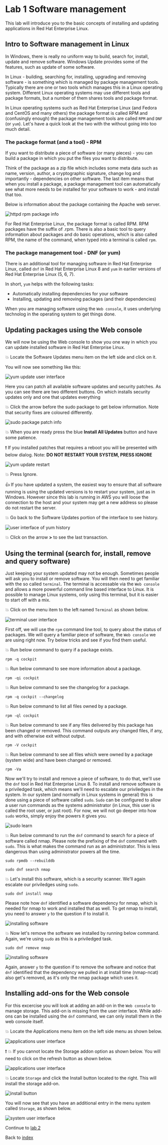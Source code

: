 # Lab 1 Software management

This lab will introduce you to the basic concepts of installing and updating applications in Red Hat Enterprise Linux.

## Intro to Software management in Linux

In Windows, there is really no uniform way to build, search for, install, update and remove software. Windows Update provides some of the features, such as update of some software.

In Linux - building, searching for, installing, upgrading and removing software - is something which is managed by package management tools. Typically there are one or two tools which manages this in a Linux operating system. Different Linux operating systems may use different tools and package formats, but a number of them shares tools and package format.

In Linux operating systems such as Red Hat Enterprise Linux (and Fedora and CentOS and many others) the package format is called RPM and (confusingly enough) the package management tools are called ```RPM``` and ```DNF``` (or ```yum```). Let's have a quick look at the two with the without going into too much detail.

### The package format (and a tool) - RPM

If you want to distribute a piece of software (or many pieces) - you can build a package in which you put the files you want to distribute.

Think of the package as a zip file which includes some meta data such as name, version, author, a cryptographic signature, change log and importantly - dependencies on other software. The last item means that when you install a package, a package management tool can automatically see what more needs to be installed for your software to work - and install that too.

Below is information about the package containing the Apache web server.

![httpd rpm package info](images/rpm.png)

For Red Hat Enterprise Linux, the package format is called RPM. RPM packages have the suffix of .rpm. There is also a basic tool to query information about packages and do basic operations, which is also called RPM, the name of the command, when typed into a terminal is called ```rpm```.

### The package management tool - DNF (or yum)

There is an additional tool for managing software in Red Hat Enterprise Linux, called ```dnf``` in Red Hat Enterprise Linux 8 and ```yum``` in earlier versions of Red Hat Enterprise Linux (5, 6, 7).

In short, ```yum``` helps with the following tasks:

* Automatically installing dependencies for your software
* Installing, updating and removing packages (and their dependencies)

When you are managing software using the ```Web console```, it uses underlying technolog in the operating system to get things done. 

## Updating packages using the Web console

We will now be using the Web console to show you one way in which you can update installed software in Red Hat Enterprise Linux. 

:boom: Locate the Software Updates menu item on the left side and click on it.

You will now see something like this:

![yum update user interface](images/interface_updates.png)

Here you can patch all available software updates and security patches. As you can see there are two different buttons. On which installs security updates only and one that updates everything

:boom: Click the arrow before the sudo package to get below information. Note that security fixes are coloured differently.

![sudo package patch info](images/package_sudo.png)

:boom: When you are ready press the blue **Install All Updates** button and have some patience.

:exclamation: If you installed patches that requires a reboot you will be presented with below dialog. Note: **DO NOT RESTART YOUR SYSTEM, PRESS IGNORE**

![yum update restart](images/interface_yumrestart.png)

:boom: Press Ignore.

:thumbsup: If you have updated a system, the easiest way to ensure that all software running is using the updated versions is to restart your system, just as in Windows. However since this lab is running in AWS you will loose the connection to the host and your system may get a new address so please do not restart the server.

:boom: Go back to the Software Updates portion of the interface to see history.

![user interface of yum history](images/interface_yumhistory.png)

:boom: Click on the arrow **>** to see the last transaction.

## Using the terminal (search for, install, remove and query software)

Just keeping your system updated may not be enough. Sometimes people will ask you to install or remove software. You will then need to get familiar with the so called ```terminal```. The terminal is accessable via the ```Web console``` and allows a more powerful command line based interface to Linux. It is possible to manage Linux systems, only using this terminal, but it is easier to start off with a mix.

:boom: Click on the menu item to the left named ```Terminal``` as shown below.

![terminal user interface](images/terminal.png)

First off, we will use the ```rpm``` command line tool, to query about the status of packages. We will query a familiar piece of software, the ```Web console``` we are using right now. Try below tricks and see if you find them useful.

:boom: Run below command to query if a package exists.

```
rpm -q cockpit
```

:boom: Run below command to see more information about a package.

```
rpm -qi cockpit
```

:boom: Run below command to see the changelog for a package.

```
rpm -q cockpit --changelog
```

:boom: Run below command to list all files owned by a package.

```
rpm -ql cockpit
```

:boom: Run below command to see if any files delivered by this package has been changed or removed. This command outputs any changed files, if any, and with otherwise exit without output.

```
rpm -V cockpit
```

:boom: Run below command to see all files which were owned by a package (system wide) and have been changed or removed.

```
rpm -Va
```

Now we'll try to install and remove a piece of software, to do that, we'll use the ```dnf``` tool in Red Hat Enterprise Linux 8. To install and remove software is a priviledged task, which means we'll need to escalate our priviledges in the system. In our system (and normally in Linux systems in general) this is done using a piece of software called ```sudo```. ```Sudo``` can be configured to allow a user run commands as the systems administrator (in Linux, this user is called the root user, or just root). For now, we will not go deeper into how ```sudo``` works, simply enjoy the powers it gives you.

![sudo learn](images/sandwich.png)

:boom: Run below command to run the ```dnf``` command to search for a piece of software called nmap. Please note the prefixing of the ```dnf``` command with ```sudo```. This is what makes the command run as an administrator. This is less dangerous than using administrator powers all the time.

```
sudo rpmdb --rebuilddb
```

```
sudo dnf search nmap
```

:boom: Let's install this software, which is a security scanner. We'll again escalate our priviledges using ```sudo```.

```
sudo dnf install nmap
```

Please note how ```dnf``` identified a software dependency for nmap, which is needed for nmap to work and installed that as well. To get nmap to install, you need to answer ```y``` to the question if to install it.

![installing software](images/nmap.png)

:boom: Now let's remove the software we installed by running below command. Again, we're using ```sudo``` as this is a priviledged task.

```
sudo dnf remove nmap
```

![installing software](images/nmap_remove.png)

Again, answer ```y``` to the question if to remove the software and notice that ```dnf``` identified that the dependency we pulled in at install time (nmap-ncat) also get's removed, as it's only the nmap package which uses it.

## Installing add-ons for the Web console

For this excercise you will look at adding an add-on in the ```Web console``` to manage storage. This add-on is missing from the user interface. While add-ons can be installed using the ```dnf``` command, we can only install them in the web console itself.

:boom: Locate the Applications menu item on the left side menu as shown below.

![applications user interface ](images/interface_apps.png)

:exclamation: :boom: If you cannot locate the Storage addon option as shown below. You will need to click on the refresh button as shown below.

![applications user interface ](images/storage_missing.png)

:boom: Locate ```Storage``` and click the Install button located to the right. This will install the storage add-on.

![install button](images/storage_install.png)

You will now see that you have an additional entry in the menu system called ```Storage```, as shown below.

![system user interface](images/interface_plusstorage.png)

Continue to [lab 2](lab2.md)

Back to [index](thews.md)

